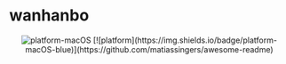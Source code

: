 # wanhanbo

<div class="column" align="middle">
  <img src="https://img.shields.io/badge/platform-macOS-blue" alt="platform-macOS"/>
  [![platform](https://img.shields.io/badge/platform-macOS-blue)](https://github.com/matiassingers/awesome-readme)
</div>

